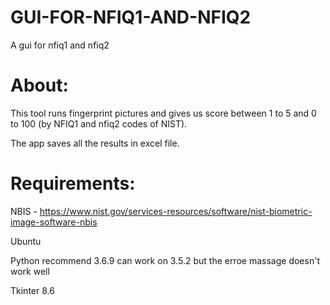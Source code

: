 # GUI-FOR-NFIQ1-AND-NFIQ2
A gui for nfiq1 and nfiq2  


# About:
This tool runs fingerprint pictures and gives us score between 1 to 5 and 0 to 100 (by NFIQ1 and nfiq2 codes of NIST).

The app saves all the results in excel file.

# Requirements:
NBIS - https://www.nist.gov/services-resources/software/nist-biometric-image-software-nbis

Ubuntu 

Python recommend 3.6.9 can work on 3.5.2 but the erroe massage doesn't work well

Tkinter 8.6

